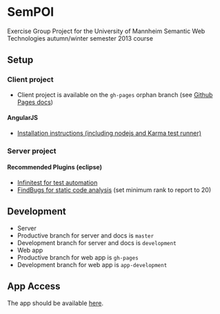 SemPOI
======

Exercise Group Project for the University of Mannheim Semantic Web Technologies autumn/winter semester 2013 course


Setup
-----

### Client project

- Client project is available on the ``gh-pages`` orphan branch (see [Github Pages docs](https://help.github.com/articles/creating-project-pages-manually))

#### AngularJS

- [Installation instructions (including nodejs and Karma test runner)](http://docs.angularjs.org/tutorial)

### Server project

#### Recommended Plugins (eclipse)

- [Infinitest for test automation](http://infinitest.github.io/)
- [FindBugs for static code analysis](http://findbugs.cs.umd.edu/eclipse/) (set minimum rank to report to 20)


Development
-----------

- Server
 - Productive branch for server and docs is ``master``
 - Development branch for server and docs is ``development``
- Web app
 - Productive branch for web app is ``gh-pages``
 - Development branch for web app is ``app-development``


App Access
----------

The app should be available [here](http://miffels.github.io/SemPOI/client/app/index.html).

